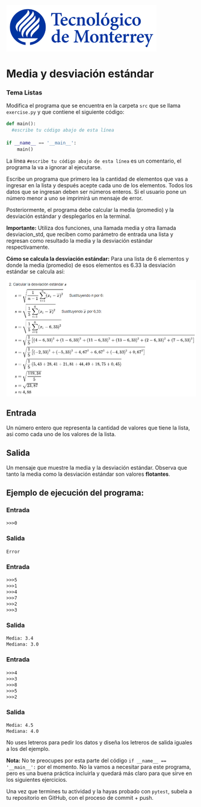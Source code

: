 ![Tec de Monterrey](../../images/logotecmty.png)
# Media y desviación estándar
### Tema Listas

Modifica el programa que se encuentra en la carpeta `src` que se llama `exercise.py` y que contiene el siguiente código:

```python
def main():
  #escribe tu código abajo de esta línea

if __name__ == '__main__':
    main()
```

La línea `#escribe tu código abajo de esta línea` es un comentario, el programa la va a ignorar al ejecutarse.

Escribe un programa que primero lea la cantidad de elementos que vas a ingresar en la lista y después acepte cada uno de los elementos. Todos los datos que se ingresan deben ser números enteros. Si el usuario pone un número menor a uno se imprimirá un mensaje de error.

Posteriormente, el programa debe calcular la media (promedio) y la desviación estándar y desplegarlos en la terminal.

**Importante:** Utiliza dos funciones, una llamada media y otra llamada desviacion_std, que reciben como parámetro de entrada una lista y regresan como resultado la media y la desviación estándar respectivamente.

**Cómo se calcula la desviación estándar:** Para una lista de 6 elementos y donde la media (promedio) de esos elementos es 6.33 la desviación estándar se calcula así: 

![Desviación Estándar](../../images/desviacion_std.png)

## Entrada
Un número entero que representa la cantidad de valores que tiene la lista, asi como cada uno de los valores de la lista.

## Salida
Un mensaje que muestre la media y la desviación estándar. Observa que tanto la media como la desviación estándar son valores **flotantes**.
 
## Ejemplo de ejecución del programa:
### Entrada
```
>>>0
```
### Salida
```
Error
```
### Entrada
```
>>>5
>>>1
>>>4
>>>7
>>>2
>>>3
```
### Salida
```
Media: 3.4
Mediana: 3.0
```

### Entrada
```
>>>4
>>>3
>>>8
>>>5
>>>2
```
### Salida
```
Media: 4.5
Mediana: 4.0
```
No uses letreros para pedir los datos y diseña los letreros de salida iguales a los del ejemplo.

**Nota:** No te preocupes por esta parte del código `if __name__ == '__main__':` por el momento. No la vamos a necesitar para este programa, pero es una buena práctica incluirla y quedará más claro para que sirve en los siguientes ejercicios.

Una vez que termines tu actividad y la hayas probado con `pytest`, subela a tu repositorio en GitHub, con el proceso de commit + push.
